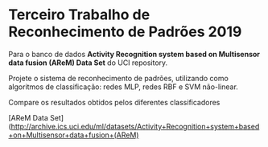 # Terceiro Trabalho de Reconhecimento de Padrões 2019

Para o banco de dados **Activity Recognition system based on Multisensor data fusion (AReM) Data Set** do UCI repository.

Projete o sistema de reconhecimento de padrões, utilizando como algoritmos de classificação: redes MLP, redes RBF e SVM não-linear.

Compare os resultados obtidos pelos diferentes classificadores


[AReM Data Set](http://archive.ics.uci.edu/ml/datasets/Activity+Recognition+system+based+on+Multisensor+data+fusion+(AReM)

